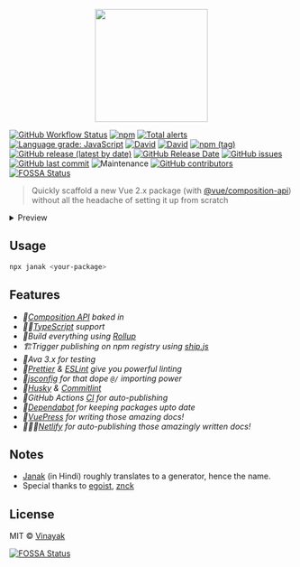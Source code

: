 <p align="center">
  <img src="assets/logo.png" height="200px" />
</p>

[![GitHub Workflow Status](https://img.shields.io/github/workflow/status/vinayakkulkarni/janak/Ship%20js%20trigger)](https://github.com/vinayakkulkarni/janak/actions?query=workflow%3A%22Ship+js+trigger%22) [![npm](https://img.shields.io/npm/dm/janak)](https://www.npmjs.com/package/janak) [![Total alerts](https://img.shields.io/lgtm/alerts/g/vinayakkulkarni/janak.svg?logo=lgtm&logoWidth=18)](https://lgtm.com/projects/g/vinayakkulkarni/janak/alerts/) [![Language grade: JavaScript](https://img.shields.io/lgtm/grade/javascript/g/vinayakkulkarni/janak.svg?logo=lgtm&logoWidth=18)](https://lgtm.com/projects/g/vinayakkulkarni/janak/context:javascript) [![David](https://img.shields.io/david/vinayakkulkarni/janak)](http://david-dm.org/vinayakkulkarni/janak) [![David](https://img.shields.io/david/dev/vinayakkulkarni/janak)](http://david-dm.org/vinayakkulkarni/janak?type=dev) [![npm (tag)](https://img.shields.io/npm/v/janak/latest)](https://www.npmjs.com/package/janak) [![GitHub release (latest by date)](https://img.shields.io/github/v/release/vinayakkulkarni/janak)](https://github.com/vinayakkulkarni/janak/releases) [![GitHub Release Date](https://img.shields.io/github/release-date/vinayakkulkarni/janak)](https://github.com/vinayakkulkarni/janak/releases) [![GitHub issues](https://img.shields.io/github/issues/vinayakkulkarni/janak)](https://github.com/vinayakkulkarni/janak/issues) [![GitHub last commit](https://img.shields.io/github/last-commit/vinayakkulkarni/janak)](https://github.com/vinayakkulkarni/janak/commits/master) ![Maintenance](https://img.shields.io/maintenance/yes/2020) [![GitHub contributors](https://img.shields.io/github/contributors/vinayakkulkarni/janak)](https://github.com/vinayakkulkarni/janak/graphs/contributors)
[![FOSSA Status](https://app.fossa.com/api/projects/git%2Bgithub.com%2Fvinayakkulkarni%2Fjanak.svg?type=shield)](https://app.fossa.com/projects/git%2Bgithub.com%2Fvinayakkulkarni%2Fjanak?ref=badge_shield)

> Quickly scaffold a new Vue 2.x package (with [@vue/composition-api](https://vue-composition-api-rfc.netlify.app/#api-introduction)) without all the headache of setting it up from scratch

<details><summary>Preview</summary>

![preview](./assets/janak.gif)
</details>

## Usage

```bash
npx janak <your-package>
```

## Features
- _🎉[Composition API](template/base/_package.json#L34) baked in_
- _👨‍🔧[TypeScript](template/base/src/Package.vue#L7) support_
- _🎢Build everything using [Rollup](template/base/build/rollup.config.js)_
- _🏗Trigger publishing on npm registry using [ship.js](https://community.algolia.com/shipjs/guide/getting-started.html)_
- _🧪Ava 3.x for testing_
- _🥳[Prettier](template/base/.prettierrc) & [ESLint](template/base/.eslintrc.js) give you powerful linting_
- _👀[jsconfig](template/base/jsconfig.json) for that dope `@/` importing power_
- _🦮[Husky](template/base/husky.config.js) & [Commitlint](template/base/commitlint.config.js)_
- _🤖GitHub Actions [CI](template/base/.github/workflows/shipjs-trigger.yml) for auto-publishing_
- _🤖[Dependabot](template/base/.github/dependabot.yml) for keeping packages upto date_
- _📖[VuePress](https://vuepress.vuejs.org/) for writing those amazing docs!_
- _👨🏻‍💻[Netlify](https://app.netlify.com/) for auto-publishing those amazingly written docs!_


## Notes
- [Janak](https://translate.google.com/#view=home&op=translate&sl=auto&tl=hi&text=Generator) (in Hindi) roughly translates to a generator, hence the name.
- Special thanks to [egoist](https://github.com/egoist), [znck](https://github.com/znck)

## License

MIT &copy; [Vinayak](https://vinayakkulkarni.dev)


[![FOSSA Status](https://app.fossa.com/api/projects/git%2Bgithub.com%2Fvinayakkulkarni%2Fjanak.svg?type=large)](https://app.fossa.com/projects/git%2Bgithub.com%2Fvinayakkulkarni%2Fjanak?ref=badge_large)